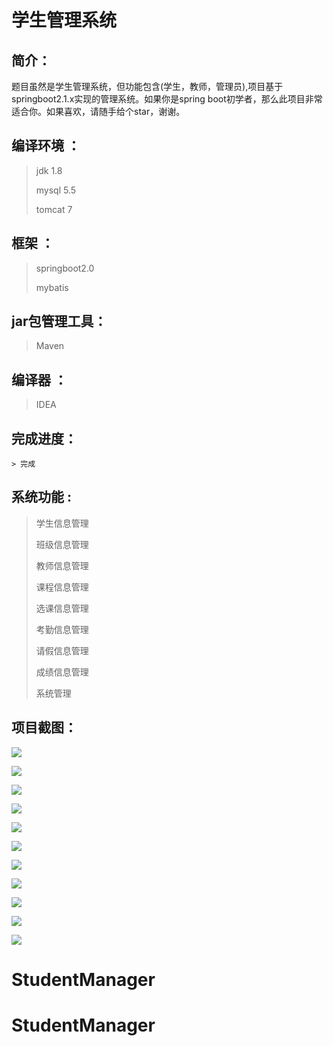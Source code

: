 # 学生管理系统

## 简介：

题目虽然是学生管理系统，但功能包含(学生，教师，管理员),项目基于springboot2.1.x实现的管理系统。如果你是spring boot初学者，那么此项目非常适合你。如果喜欢，请随手给个star，谢谢。

## 编译环境 ：

>jdk 1.8 
>
>mysql 5.5 
>
>tomcat 7

## 框架 ：

>springboot2.0 
>
>mybatis

## jar包管理工具：

> Maven

## 编译器 ：

>IDEA

## 完成进度：

	> 完成

## 系统功能 :

> 学生信息管理
>
> 班级信息管理
>
> 教师信息管理
>
> 课程信息管理
>
> 选课信息管理
>
> 考勤信息管理
>
> 请假信息管理
>
> 成绩信息管理
>
> 系统管理

## 项目截图：

![](https://gitee.com/ZeroWdd/studentmanager/raw/master/项目截图/1.png)

![](https://gitee.com/ZeroWdd/studentmanager/raw/master/项目截图/2.png)

![](https://gitee.com/ZeroWdd/studentmanager/raw/master/项目截图/3.png)

![](https://gitee.com/ZeroWdd/studentmanager/raw/master/项目截图/4.png)

![](https://gitee.com/ZeroWdd/studentmanager/raw/master/项目截图/5.png)

![](https://gitee.com/ZeroWdd/studentmanager/raw/master/项目截图/6.jpg)

![](https://gitee.com/ZeroWdd/studentmanager/raw/master/项目截图/7.jpg)

![](https://gitee.com/ZeroWdd/studentmanager/raw/master/项目截图/8.jpg)

![](https://gitee.com/ZeroWdd/studentmanager/raw/master/项目截图/9.jpg)

![](https://gitee.com/ZeroWdd/studentmanager/raw/master/项目截图/10.jpg)

![](https://gitee.com/ZeroWdd/studentmanager/raw/master/%E9%A1%B9%E7%9B%AE%E6%88%AA%E5%9B%BE/11.jpg)

# StudentManager
# StudentManager
